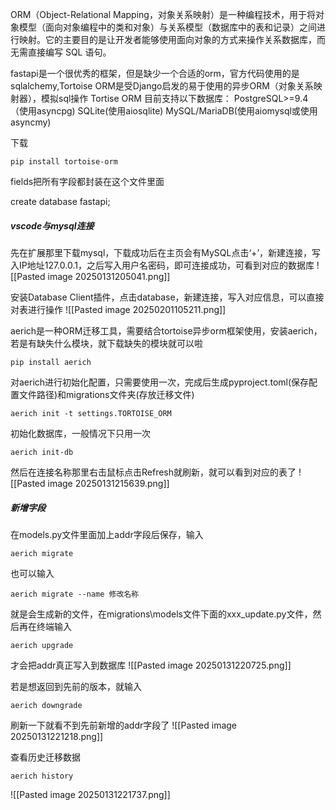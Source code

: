 ORM（Object-Relational Mapping，对象关系映射）是一种编程技术，用于将对象模型（面向对象编程中的类和对象）与关系模型（数据库中的表和记录）之间进行映射。它的主要目的是让开发者能够使用面向对象的方式来操作关系数据库，而无需直接编写 SQL 语句。

fastapi是一个很优秀的框架，但是缺少一个合适的orm，官方代码使用的是sqlalchemy,Tortoise ORM是受Django启发的易于使用的异步ORM（对象关系映射器），模拟sql操作
Tortise ORM 目前支持以下数据库：
PostgreSQL>=9.4（使用asyncpg)
SQLite(使用aiosqlite)
MySQL/MariaDB(使用aiomysql或使用asyncmy)

下载
```
pip install tortoise-orm
```

fields把所有字段都封装在这个文件里面

create database fastapi;

##### vscode与mysql连接
先在扩展那里下载mysql，下载成功后在主页会有MySQL点击‘+’，新建连接，写入IP地址127.0.0.1，之后写入用户名密码，即可连接成功，可看到对应的数据库
![[Pasted image 20250131205041.png]]

安装Database Client插件，点击database，新建连接，写入对应信息，可以直接对表进行操作
![[Pasted image 20250201105211.png]]

aerich是一种ORM迁移工具，需要结合tortoise异步orm框架使用，安装aerich，若是有缺失什么模块，就下载缺失的模块就可以啦
```
pip install aerich
```

对aerich进行初始化配置，只需要使用一次，完成后生成pyproject.toml(保存配置文件路径)和migrations文件夹(存放迁移文件)
```
aerich init -t settings.TORTOISE_ORM
```


初始化数据库，一般情况下只用一次
```
aerich init-db
```

然后在连接名称那里右击鼠标点击Refresh就刷新，就可以看到对应的表了
![[Pasted image 20250131215639.png]]

##### 新增字段
在models.py文件里面加上addr字段后保存，输入
```
aerich migrate
```
也可以输入
```
aerich migrate --name 修改名称
```
就是会生成新的文件，在migrations\models文件下面的xxx_update.py文件，然后再在终端输入
```
aerich upgrade
```
才会把addr真正写入到数据库
![[Pasted image 20250131220725.png]]

若是想返回到先前的版本，就输入
```
aerich downgrade
```
刷新一下就看不到先前新增的addr字段了
![[Pasted image 20250131221218.png]]

查看历史迁移数据
```
aerich history
```
![[Pasted image 20250131221737.png]]
